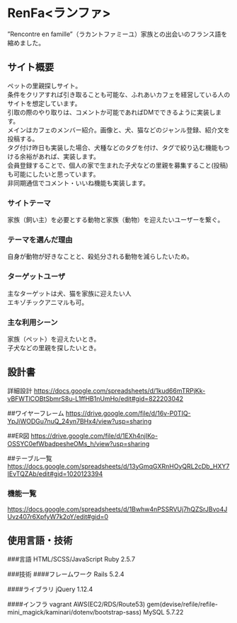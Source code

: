 # RenFa<ランファ>
”Rencontre en famille”（ラカントファミーユ）家族との出会いのフランス語を縮めました。

## サイト概要
ペットの里親探しサイト。  
条件をクリアすれば引き取ることも可能な、ふれあいカフェを経営している人のサイトを想定しています。  
引取の際のやり取りは、コメントか可能であればDMでできるように実装します。  
メインはカフェのメンバー紹介。画像と、犬、猫などのジャンル登録、紹介文を投稿する。  
タグ付け昨日も実装した場合、犬種などのタグを付け、タグで絞り込む機能もつける余裕があれば、実装します。  
会員登録することで、個人の家で生まれた子犬などの里親を募集すること(投稿)も可能にしたいと思っています。  
非同期通信でコメント・いいね機能も実装します。  



### サイトテーマ
家族（飼い主）を必要とする動物と家族（動物）を迎えたいユーザーを繋ぐ。  

### テーマを選んだ理由
自身が動物が好きなことと、殺処分される動物を減らしたいため。

### ターゲットユーザ
主なターゲットは犬、猫を家族に迎えたい人  
エキゾチックアニマルも可。  

### 主な利用シーン
家族（ペット）を迎えたいとき。  
子犬などの里親を探したいとき。  

## 設計書
詳細設計
https://docs.google.com/spreadsheets/d/1kud66mTRPjKk-vBFWTlCOBtSbmrS8u-L1ffHB1nUmHo/edit#gid=822203042

##ワイヤーフレーム
https://drive.google.com/file/d/16v-P0TIQ-YpJiWODGu7nuQ_24yn7BHx4/view?usp=sharing

##ER図
https://drive.google.com/file/d/1EXh4njIKo-OSSYC0efWbadpesheOMs_h/view?usp=sharing

##テーブル一覧
https://docs.google.com/spreadsheets/d/13yGmqGXRnHOyQRL2cDb_HXY7IEvTQZAb/edit#gid=1020123394

### 機能一覧
https://docs.google.com/spreadsheets/d/1Bwhw4nPSSRVUj7hQZSrJBvo4JUvz407r6XpfyW7k2oY/edit#gid=0

## 使用言語・技術
###言語
HTML/SCSS/JavaScript Ruby 2.5.7

###技術
####フレームワーク
Rails 5.2.4

####ライブラリ
jQuery 1.12.4


####インフラ
vagrant AWS(EC2/RDS/Route53) gem(devise/refile/refile-mini_magick/kaminari/dotenv/bootstrap-sass) MySQL 5.7.22

